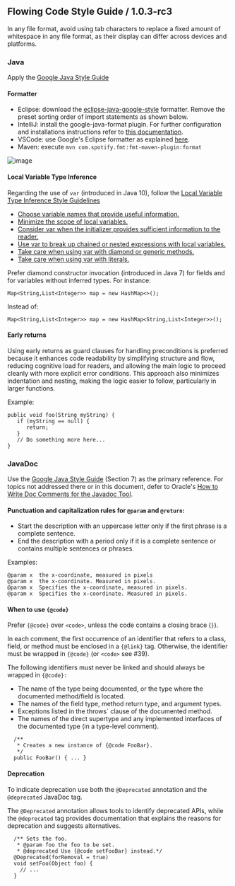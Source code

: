 ## Flowing Code Style Guide / 1.0.3-rc3

In any file format, avoid using tab characters to replace a fixed amount of whitespace in any file format, as their display can differ across devices and platforms.

### Java

Apply the [Google Java Style Guide](https://google.github.io/styleguide/javaguide.html)

#### Formatter

* Eclipse: download the [eclipse-java-google-style](https://github.com/google/styleguide/blob/gh-pages/eclipse-java-google-style.xml) formatter. Remove the preset sorting order of import statements as shown below.
* IntelliJ: install the google-java-format plugin. For further configuration and installations instructions refer to [this documentation](https://github.com/google/google-java-format/blob/master/README.md#intellij-jre-config).
* VSCode: use Google's Eclipse formatter as explained [here](https://code.visualstudio.com/docs/java/java-linting#_formatter).
* Maven: execute `mvn com.spotify.fmt:fmt-maven-plugin:format`

![image](https://user-images.githubusercontent.com/11554739/201381569-fb6afe7d-a6be-42e1-84f0-32382f0cd44b.png)

#### Local Variable Type Inference

Regarding the use of `var` (introduced in Java 10), follow the [Local Variable Type Inference Style Guidelines](https://openjdk.org/projects/amber/guides/lvti-style-guide)

- [Choose variable names that provide useful information.](https://openjdk.java.net/projects/amber/guides/lvti-style-guide#G1)
- [Minimize the scope of local variables.](https://openjdk.java.net/projects/amber/guides/lvti-style-guide#G2)
- [Consider var when the initializer provides sufficient information to the reader.](https://openjdk.java.net/projects/amber/guides/lvti-style-guide#G3)
- [Use var to break up chained or nested expressions with local variables.](https://openjdk.java.net/projects/amber/guides/lvti-style-guide#G4)
- [Take care when using var with diamond or generic methods.](https://openjdk.java.net/projects/amber/guides/lvti-style-guide#G6)
- [Take care when using var with literals.](https://openjdk.java.net/projects/amber/guides/lvti-style-guide#G7)

Prefer diamond constructor invocation (introduced in Java 7) for fields and for variables without inferred types. For instance: 
```
Map<String,List<Integer>> map = new HashMap<>();
```
Instead of:
```
Map<String,List<Integer>> map = new HashMap<String,List<Integer>>();
```
#### Early returns
Using early returns as guard clauses for handling preconditions is preferred because it enhances code readability by simplifying structure and flow, reducing cognitive load for readers, and allowing the main logic to proceed cleanly with more explicit error conditions. This approach also minimizes indentation and nesting, making the logic easier to follow, particularly in larger functions.

Example:
```
public void foo(String myString) {
   if (myString == null) {
      return;
   } 
   // Do something more here...
}
```

### JavaDoc

Use the [Google Java Style Guide](https://google.github.io/styleguide/javaguide.html#s7-javadoc) (Section 7) as the primary reference. For topics not addressed there or in this document, defer to Oracle's [How to Write Doc Comments for the Javadoc Tool](https://www.oracle.com/technical-resources/articles/java/javadoc-tool.html).

#### Punctuation and capitalization rules for `@param` and `@return`:

- Start the description with an uppercase letter only if the first phrase is a complete sentence.
- End the description with a period only if it is a complete sentence or contains multiple sentences or phrases.

Examples:
```
@param x  the x-coordinate, measured in pixels
@param x  the x-coordinate. Measured in pixels.
@param x  Specifies the x-coordinate, measured in pixels.
@param x  Specifies the x-coordinate. Measured in pixels.
```

#### When to use `{@code}`

Prefer `{@code}` over `<code>`, unless the code contains a closing brace (`}`).

In each comment, the first occurrence of an identifier that refers to a class, field, or method must be enclosed in a `{@link}` tag. Otherwise, the identifier must be wrapped in `{@code}` (or `<code>` see #39).

The following identifiers must never be linked and should always be wrapped in `{@code}:`
- The name of the type being documented, or the type where the documented method/field is located.
- The names of the field type, method return type, and argument types.
- Exceptions listed in the throws` clause of the documented method.
- The names of the direct supertype and any implemented interfaces of the documented type (in a type-level comment).

```
  /**
   * Creates a new instance of {@code FooBar}.
   */
  public FooBar() { ... }
```

#### Deprecation

To indicate deprecation use both the `@Deprecated` annotation and the `@deprecated` JavaDoc tag.

The `@Deprecated` annotation allows tools to identify deprecated APIs, while the `@deprecated` 
tag provides documentation that explains the reasons for deprecation and suggests alternatives.

```
  /** Sets the foo.
   * @param foo the foo to be set.
   * @deprecated Use {@code setFooBar} instead.*/
  @Deprecated(forRemoval = true)
  void setFoo(Object foo) {
    // ...
  }
```
